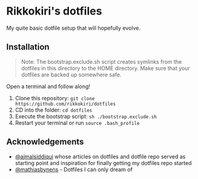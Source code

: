 # Rikkokiri's dotfiles

My quite basic dotfile setup that will hopefully evolve.

## Installation

> Note:
The bootstrap.exclude.sh script creates symlinks from the dotfiles in this directory to the HOME directory. Make sure that your dotfiles are backed up somewhere safe.

Open a terminal and follow along!
1. Clone this repository: `git clone https://github.com/rikkokiri/dotfiles`
2. CD into the folder: `cd dotfiles`
3. Execute the bootstrap script: `sh ./bootstrap.exclude.sh`
4. Restart your terminal or run `source .bash_profile`

## Acknowledgements

- [@ajmalsiddiqui](https://raw.githubusercontent.com/ajmalsiddiqui/dotfiles) whose articles on dotfiles and dotfile repo served as starting point and inspiration for finally getting my dotfiles repo started
- [@mathiasbynens](https://github.com/mathiasbynens/dotfiles) - Dotfiles I can only dream of
